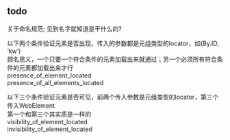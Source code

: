 ## todo 
关于命名规范;  见到名字就知道是干什么的?

以下两个条件验证元素是否出现，传入的参数都是元组类型的locator，如(By.ID, ‘kw’)  
顾名思义，一个只要一个符合条件的元素加载出来就通过；另一个必须所有符合条件的元素都加载出来才行  
presence_of_element_located  
presence_of_all_elements_located  
 
以下三个条件验证元素是否可见，前两个传入参数是元组类型的locator，第三个传入WebElement  
第一个和第三个其实质是一样的  
visibility_of_element_located  
invisibility_of_element_located  